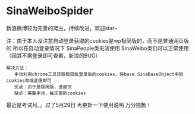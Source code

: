 # SinaWeiboSpider
新浪微博较为完善的爬虫，持续改进，欢迎star~

注：由于本人没注意自动登录获取的cookies是wp极简版的，而不是普通网页版的
    所以在自动登录情况下 SinaPeople类无法使用
    SinaWeibo类仍可以正常使用（因其不需登录即可查看，新浪的BUG）
    
    解决方法：
       手动利用chrome工具获取极简版登录后的cookies，将base.SinaBaseObject中的cookies改成此值即可
       优点：由于是极简版，速度快
       缺点：需要手动，每天更新cookies


最近是考试月。。过了5月29日 再更新一下使用说明 万分抱歉！
